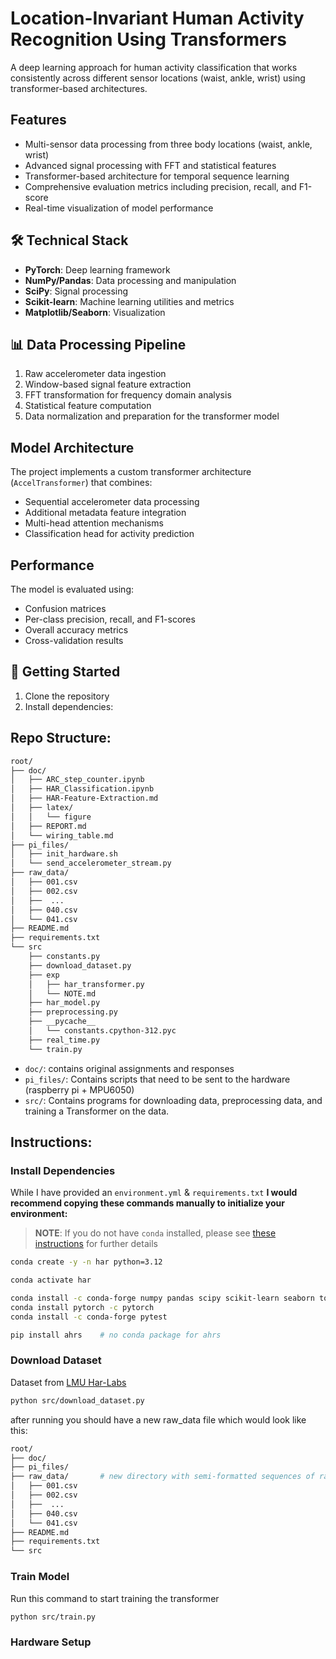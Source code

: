 # Location-Invariant Human Activity Recognition Using Transformers

A deep learning approach for human activity classification that works consistently across different sensor locations (waist, ankle, wrist) using transformer-based architectures.

## Features

- Multi-sensor data processing from three body locations (waist, ankle, wrist)
- Advanced signal processing with FFT and statistical features
- Transformer-based architecture for temporal sequence learning
- Comprehensive evaluation metrics including precision, recall, and F1-score
- Real-time visualization of model performance

## 🛠️ Technical Stack

- **PyTorch**: Deep learning framework
- **NumPy/Pandas**: Data processing and manipulation
- **SciPy**: Signal processing
- **Scikit-learn**: Machine learning utilities and metrics
- **Matplotlib/Seaborn**: Visualization

## 📊 Data Processing Pipeline

1. Raw accelerometer data ingestion
2. Window-based signal feature extraction
3. FFT transformation for frequency domain analysis
4. Statistical feature computation
5. Data normalization and preparation for the transformer model

## Model Architecture

The project implements a custom transformer architecture (`AccelTransformer`) that combines:
- Sequential accelerometer data processing
- Additional metadata feature integration
- Multi-head attention mechanisms
- Classification head for activity prediction

## Performance

The model is evaluated using:
- Confusion matrices
- Per-class precision, recall, and F1-scores
- Overall accuracy metrics
- Cross-validation results

## 🚀 Getting Started

1. Clone the repository
2. Install dependencies:

## Repo Structure:

```sh
root/
├── doc/
│   ├── ARC_step_counter.ipynb
│   ├── HAR_Classification.ipynb
│   ├── HAR-Feature-Extraction.md
│   ├── latex/
│   │   └── figure
│   ├── REPORT.md
│   └── wiring_table.md
├── pi_files/
│   ├── init_hardware.sh
│   └── send_accelerometer_stream.py
├── raw_data/
│   ├── 001.csv
│   ├── 002.csv
│   ├──  ...
│   ├── 040.csv
│   └── 041.csv
├── README.md
├── requirements.txt
└── src
    ├── constants.py        
    ├── download_dataset.py
    ├── exp
    │   ├── har_transformer.py
    │   └── NOTE.md
    ├── har_model.py
    ├── preprocessing.py
    ├── __pycache__
    │   └── constants.cpython-312.pyc
    ├── real_time.py
    └── train.py
```

- `doc/`: contains original assignments and responses
- `pi_files/`: Contains scripts that need to be sent to the hardware (raspberry pi + MPU6050)
- `src/`: Contains programs for downloading data, preprocessing data, and training a Transformer on the data.


## Instructions:

### Install Dependencies
While I have provided an `environment.yml` & `requirements.txt` **I would recommend copying these commands manually to initialize your environment:**
> **NOTE**: If you do not have `conda` installed, please see [these instructions](https://www.anaconda.com/docs/getting-started/miniconda/install) for further details

```sh
conda create -y -n har python=3.12

conda activate har

conda install -c conda-forge numpy pandas scipy scikit-learn seaborn tqdm matplotlib wandb
conda install pytorch -c pytorch
conda install -c conda-forge pytest

pip install ahrs    # no conda package for ahrs
```



### Download Dataset
Dataset from [LMU Har-Labs](https://github.com/Har-Lab/HumanActivityData)

```sh
python src/download_dataset.py
```

after running you should have a new raw_data file which would look like this:

```sh
root/
├── doc/
├── pi_files/
├── raw_data/       # new directory with semi-formatted sequences of raw data
│   ├── 001.csv
│   ├── 002.csv
│   ├──  ...
│   ├── 040.csv
│   └── 041.csv
├── README.md
├── requirements.txt
└── src
```


### Train Model
Run this command to start training the transformer
```sh
python src/train.py
```

### Hardware Setup

